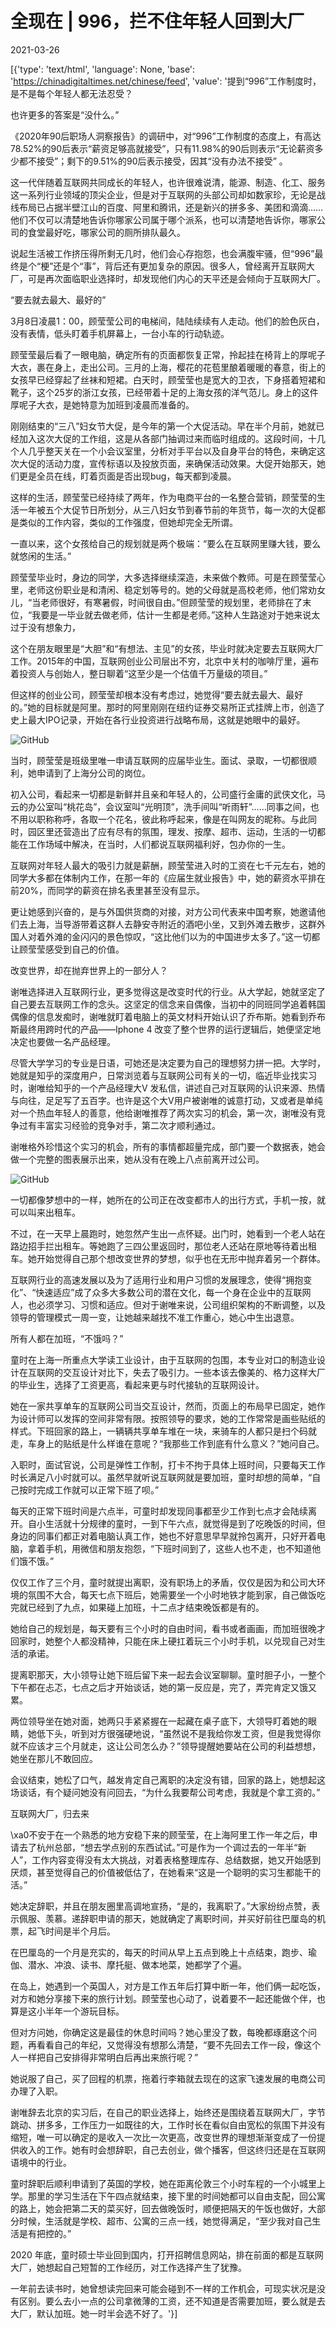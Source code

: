 # 全现在 | 996，拦不住年轻人回到大厂

2021-03-26

[{'type': 'text/html', 'language': None, 'base': 'https://chinadigitaltimes.net/chinese/feed', 'value': '提到“996”工作制度时，是不是每个年轻人都无法忍受？

也许更多的答案是“没什么。”

《2020年90后职场人洞察报告》的调研中，对“996”工作制度的态度上，有高达78.52%的90后表示“薪资足够高就接受”，只有11.98%的90后则表示“无论薪资多少都不接受”；剩下的9.51%的90后表示接受，因其“没有办法不接受” 。

这一代伴随着互联网共同成长的年轻人，也许很难说清，能源、制造、化工、服务这一系列行业领域的顶尖企业，但是对于互联网的头部公司却如数家珍，无论是战线布局已占据半壁江山的百度、阿里和腾讯，还是新兴的拼多多、美团和滴滴……他们不仅可以清楚地告诉你哪家公司属于哪个派系，也可以清楚地告诉你，哪家公司的食堂最好吃，哪家公司的厕所排队最久。

说起生活被工作挤压得所剩无几时，他们会心存抱怨，也会满腹牢骚，但“996”最终是个“梗”还是个“事”，背后还有更加复杂的原因。很多人，曾经离开互联网大厂，可是再次面临职业选择时，却发现他们内心的天平还是会倾向于互联网大厂。

“要去就去最大、最好的”

3月8日凌晨1：00，顾莹莹公司的电梯间，陆陆续续有人走动。他们的脸色灰白，没有表情，低头盯着手机屏幕上，一台小车的行动轨迹。

顾莹莹最后看了一眼电脑，确定所有的页面都恢复正常，拎起挂在椅背上的厚呢子大衣，裹在身上，走出公司。三月的上海，樱花的花苞里酿着暖暖的春意，街上的女孩早已经穿起了丝袜和短裙。白天时，顾莹莹也是宽大的卫衣，下身搭着短裙和靴子，这个25岁的浙江女孩，已经带着十足的上海女孩的洋气范儿。身上的这件厚呢子大衣，是她特意为加班到凌晨而准备的。

刚刚结束的“三八”妇女节大促，是今年的第一个大促活动。早在半个月前，她就已经加入这次大促的工作组，这是从各部门抽调过来而临时组成的。这段时间，十几个人几乎整天关在一个小会议室里，分析对手平台以及自身平台的特色，来确定这次大促的活动力度，宣传标语以及投放页面，来确保活动效果。大促开始那天，她们更是全员在线，盯着页面是否出现bug，每天都到凌晨。

这样的生活，顾莹莹已经持续了两年，作为电商平台的一名整合营销，顾莹莹的生活一年被五个大促节日所划分，从三八妇女节到春节前的年货节，每一次的大促都是类似的工作内容，类似的工作强度，但她却完全无所谓。

一直以来，这个女孩给自己的规划就是两个极端：“要么在互联网里赚大钱，要么就悠闲的生活。”

顾莹莹毕业时，身边的同学，大多选择继续深造，未来做个教师。可是在顾莹莹心里，老师这份职业是和清闲、稳定划等号的。她的父母就是高校老师，他们常劝女儿，“当老师很好，有寒暑假，时间很自由。”但顾莹莹的规划里，老师排在了末位，“我要是一毕业就去做老师，估计一生都是老师。”这种人生路途对于她来说太过于没有想象力，

这个在朋友眼里是“大胆”和“有想法、主见”的女孩，毕业时就决定要去互联网大厂工作。2015年的中国，互联网创业公司层出不穷，北京中关村的咖啡厅里，遍布着投资人与创始人，整日聊着“这至少是一个估值千万量级的项目。”

但这样的创业公司，顾莹莹却根本没有考虑过，她觉得“要去就去最大、最好的。”她的目标就是阿里。那时的阿里刚刚在纽约证券交易所正式挂牌上市，创造了史上最大IPO记录，开始在各行业投资进行战略布局，这就是她眼中的最好。

![GitHub](https://chinadigitaltimes.net/chinese/files/2021/03/post-664040-605dcaa983ed0.)

当时，顾莹莹是班级里唯一申请互联网的应届毕业生。面试、录取，一切都很顺利，她申请到了上海分公司的岗位。

初入公司，看起来一切都是新鲜并且亲和年轻人的，公司盛行金庸的武侠文化，马云的办公室叫“桃花岛”，会议室叫“光明顶”，洗手间叫“听雨轩”……同事之间，也不用以职称称呼，各取一个花名，彼此称呼起来，像是在叫网友的昵称。与此同时，园区里还营造出了应有尽有的氛围，理发、按摩、超市、运动，生活的一切都能在工作场域中解决，在当时，人们都说互联网福利好，包办你的一生。

互联网对年轻人最大的吸引力就是薪酬，顾莹莹进入时的工资在七千元左右，她的同学大多都在体制内工作，在那一年的《应届生就业报告》中，她的薪资水平排在前20%，而同学的薪资在排名表里甚至没有显示。

更让她感到兴奋的，是与外国供货商的对接，对方公司代表来中国考察，她邀请他们去上海，当导游带着这群人去静安寺附近的酒吧小坐，又到外滩去散步，这群外国人对着外滩的金闪闪的景色惊叹，“这比他们以为的中国进步太多了。”这一切都让顾莹莹感受到自己的价值。

改变世界，却在抛弃世界上的一部分人？

谢唯选择进入互联网行业，更多觉得这是改变时代的行业。从大学起，她就坚定了自己要去互联网工作的念头。这坚定的信念来自偶像，当初中的同班同学追着韩国偶像的信息发痴时，谢唯就盯着电脑上的英文材料开始认识了乔布斯。她看到乔布斯最终用跨时代的产品——Iphone 4 改变了整个世界的运行逻辑后，她便坚定地决定也要做一名产品经理。

尽管大学学习的专业是日语，可她还是决定要为自己的理想努力拼一把。大学时，她就是知乎的深度用户，日常浏览着与互联网公司有关的一切，临近毕业找实习时，谢唯给知乎的一个产品经理大V 发私信，讲述自己对互联网的认识来源、热情与向往，足足写了五百字。也许是这个大V用户被谢唯的诚意打动，又或者是单纯对一个热血年轻人的善意，他给谢唯推荐了两次实习的机会，第一次，谢唯没有竞争过有丰富实习经验的竞争对手，第二次才顺利通过。

谢唯格外珍惜这个实习的机会，所有的事情都超量完成，部门要一个数据表，她会做一个完整的图表展示出来，她从没有在晚上八点前离开过公司。

![GitHub](https://chinadigitaltimes.net/chinese/files/2021/03/post-664040-605dcaac099dd.)

一切都像梦想中的一样，她所在的公司正在改变都市人的出行方式，手机一按，就可以叫来出租车。

不过，在一天早上晨跑时，她忽然产生出一点怀疑。出门时，她看到一个老人站在路边招手拦出租车。等她跑了三四公里返回时，那位老人还站在原地等待着出租车。她开始觉得自己那个想改变世界的梦想，似乎也在无形中抛弃着另一个群体。

互联网行业的高速发展以及为了适用行业和用户习惯的发展理念，使得“拥抱变化”、“快速适应”成了众多大多数公司的潜在文化，每一个身在企业中的互联网人，也必须学习、习惯和适应。但对于谢唯来说，公司组织架构的不断调整，以及领导的管理模式一周一变，让她越来越找不准工作重心，她心中生出退意。

所有人都在加班，“不饿吗？”

童时在上海一所重点大学读工业设计，由于互联网的包围，本专业对口的制造业设计在互联网的交互设计对比下，失去了吸引力。一些本该去像美的、格力这样大厂的毕业生，选择了工资更高，看起来更与时代接轨的互联网设计。

她在一家共享单车的互联网公司当交互设计，然而，页面上的布局早已固定，她作为设计师可以发挥的空间非常有限。按照领导的要求，她的工作常常是画些贴纸的样式。下班回家的路上，一辆辆共享单车堆在一块，来骑车的人都只是扫个码就走，车身上的贴纸是什么样谁在意呢？“我那些工作到底有什么意义？”她问自己。

入职时，面试官说，公司是弹性工作制，打卡不拘于具体上班时间，只要每天工作时长满足八小时就可以。虽然早就听说互联网就是要加班，童时却想的简单，“自己按时完成工作就可以正常下班了呗。”

每天的正常下班时间是六点半，可童时却发现同事都至少工作到七点才会陆续离开。自小生活就十分规律的童时，一到下午六点，就觉得是到了吃晚饭的时间，但身边的同事们都正对着电脑认真工作，她也不好意思早早就拎包离开，只好开着电脑，拿着手机，用微信和朋友抱怨，“下班时间到了，这些人也不走，也不知道他们饿不饿。”

仅仅工作了三个月，童时就提出离职，没有职场上的矛盾，仅仅是因为和公司大环境的氛围不大合，每天七点下班后，她需要坐一个小时地铁才能到家，自己做饭吃完就已经到了九点，如果碰上加班，十二点才结束晚饭都是有的。

她给自己的规划是，每天要有三个小时的自由时间，看书或者画画，而加班很晚才回家时，她整个人都没精神，只能在床上硬扛着玩三个小时手机，以兑现自己对生活的承诺。

提离职那天，大小领导让她下班后留下来一起去会议室聊聊。童时胆子小，一整个下午都在忐忑，七点之后才开始谈话，她的第一反应是，完了，弄完肯定又饿又累。

两位领导坐在她对面，她两只手紧紧握在一起藏在桌子底下，大领导盯着她的眼睛，她低下头，听到对方很强硬地说，“虽然说不是我给你发工资，但是我觉得你就不应该才三个月就走，这让公司怎么办？”领导提醒她要站在公司的利益想想，她坐在那儿不敢回应。

会议结束，她松了口气，越发肯定自己离职的决定没有错，回家的路上，她想起这场谈话，有个疑问她没有问回去，“为什么我要帮公司考虑，我就是个拿工资的。”

互联网大厂，归去来

\xa0不安于在一个熟悉的地方安稳下来的顾莹莹，在上海阿里工作一年之后，申请去了杭州总部，“想去学点别的东西试试。”可是作为一个调过去的一年半“新人”，工作内容变得没有太大挑战，对着表格整理库存、总结数据，她又开始感到厌烦，甚至觉得自己的价值被低估了，在她看来“这是一个聪明的实习生都能干的活。”

她决定辞职，并且在朋友圈里高调地宣扬，“是的，我离职了。”大家纷纷点赞，表示佩服、羡慕。递辞职申请的那天，她就确定了离职时间，并买好前往巴厘岛的机票，起飞时间是半个月后。

在巴厘岛的一个月是充实的，每天的时间从早上五点到晚上十点结束，跑步、瑜伽、潜水、冲浪、读书、摩托艇、做本地菜，她都学了个遍。

在岛上，她遇到一个英国人，对方是工作五年后打算中断一年，他们俩一起吃饭，对方和她分享接下来的旅行计划。顾莹莹也心动了，说着要不一起还能做个伴，也算是这小半年一个游玩目标。

但对方问她，你确定这是最佳的休息时间吗？她心里没了数，每晚都琢磨这个问题，再看看自己的年纪，又觉得没有想那么清楚，“要不先回去工作一段，像这个人一样把自己安排得非常明白后再出来旅行呢？”

她说服了自己，买了回程的机票，拖着行李箱就去现在的这家飞速发展的电商公司办理了入职。

谢唯辞去北京的实习后，在自己的职业选择上，始终还是围绕着互联网大厂，字节跳动、拼多多，工作压力一如既往的大，工作时长在看似自由宽松的氛围下并没有缩短，唯一可以确定的是收入一次比一次更高，改变世界的理想渐渐变成了一份提供收入的工作。她有时会想辞职，自己去创业，做个播客，但这终归还是在互联网语境中的行业。

童时辞职后顺利申请到了英国的学校，她在距离伦敦三个小时车程的一个小城里上学。那里的学习生活在下午四点就结束，接下里的时间她都可以自由支配，回公寓的路上，她会把第二天的菜买好，回去做晚饭时，顺便把隔天的午饭也做好，大部分时候，生活就是学校、超市、公寓的三点一线，她觉得满足，“至少我对自己生活是有把控的。”

2020 年底，童时硕士毕业回到国内，打开招聘信息网站，排在前面的都是互联网大厂，她想起自己短暂的工作经历，对工作选择产生了犹豫。

一年前去读书时，她曾想读完回来可能会碰到不一样的工作机会，可现实状况是没有区别。要么去小一点的公司拿微薄的工资，还不知道是否需要加班，要么就是去大厂，默认加班。她一时半会选不好了。'}]